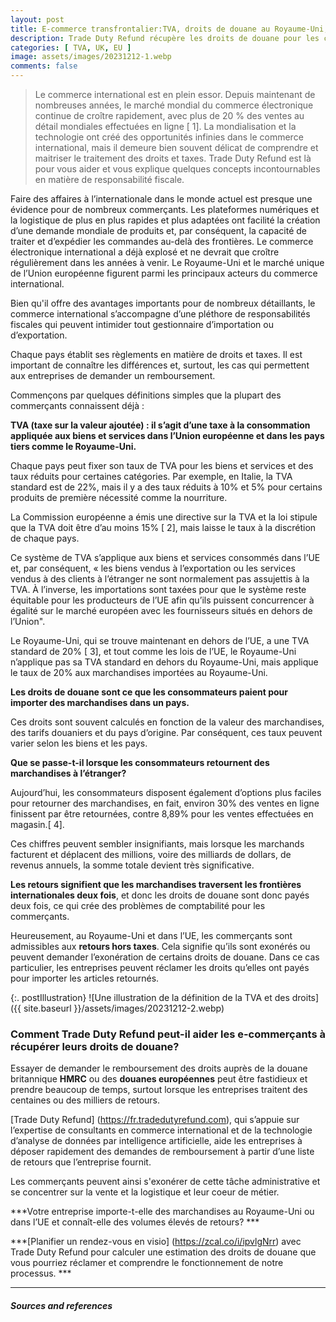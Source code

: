 ```yaml
---
layout: post
title: E-commerce transfrontalier:TVA, droits de douane au Royaume-Uni, en UE et votre droit au remboursement
description: Trade Duty Refund récupère les droits de douane pour les commerçants internationaux. Faites vous rembourser les droits import efficacement avec l’aide d’experts de Trade Duty Refund. Parlons en dès aujourd’hui.
categories: [ TVA, UK, EU ]
image: assets/images/20231212-1.webp
comments: false
---
```


>Le commerce international est en plein essor. Depuis maintenant de nombreuses années, le marché mondial du commerce électronique continue de croître rapidement, avec plus de 20 % des ventes au détail mondiales effectuées en ligne [ 1]. La mondialisation et la technologie ont créé des opportunités infinies dans le commerce international, mais il demeure bien souvent délicat de comprendre et maitriser le traitement des droits et taxes. Trade Duty Refund est là pour vous aider et vous explique quelques concepts incontournables en matière de responsabilité fiscale.

Faire des affaires à l’internationale dans le monde actuel est presque une évidence pour de nombreux commerçants. Les plateformes numériques et la logistique de plus en plus rapides et plus adaptées ont facilité la création d’une demande mondiale de produits et, par conséquent, la capacité de traiter et d’expédier les commandes au-delà des frontières. Le commerce électronique international a déjà explosé et ne devrait que croître régulièrement dans les années à venir. Le Royaume-Uni et le marché unique de l’Union européenne figurent parmi les principaux acteurs du commerce international. 

Bien qu'il offre des avantages importants pour de nombreux détaillants, le commerce international s’accompagne d’une pléthore de responsabilités fiscales qui peuvent intimider tout gestionnaire d’importation ou d’exportation. 

Chaque pays établit ses règlements en matière de droits et taxes. Il est important de connaître les différences et, surtout, les cas qui permettent aux entreprises de demander un remboursement.

Commençons par quelques définitions simples que la plupart des commerçants connaissent déjà :

**TVA (taxe sur la valeur ajoutée) : il s’agit d’une taxe à la consommation appliquée aux biens et services dans l’Union européenne et dans les pays tiers comme le Royaume-Uni.**

Chaque pays peut fixer son taux de TVA pour les biens et services et des taux réduits pour certaines catégories. Par exemple, en Italie, la TVA standard est de 22%, mais il y a des taux réduits à 10% et 5% pour certains produits de première nécessité comme la nourriture. 

La Commission européenne a émis une directive sur la TVA et la loi stipule que la TVA doit être d’au moins 15% [ 2], mais laisse le taux à la discrétion de chaque pays. 

Ce système de TVA s’applique aux biens et services consommés dans l’UE et, par conséquent, « les biens vendus à l’exportation ou les services vendus à des clients à l’étranger ne sont normalement pas assujettis à la TVA. À l’inverse, les importations sont taxées pour que le système reste équitable pour les producteurs de l’UE afin qu’ils puissent concurrencer à égalité sur le marché européen avec les fournisseurs situés en dehors de l’Union". 

Le Royaume-Uni, qui se trouve maintenant en dehors de l’UE, a une TVA standard de 20% [ 3], et tout comme les lois de l’UE, le Royaume-Uni n’applique pas sa TVA standard en dehors du Royaume-Uni, mais applique le taux de 20% aux marchandises importées au Royaume-Uni. 

**Les droits de douane sont ce que les consommateurs paient pour importer des marchandises dans un pays.**

Ces droits sont souvent calculés en fonction de la valeur des marchandises, des tarifs douaniers et du pays d’origine. Par conséquent, ces taux peuvent varier selon les biens et les pays. 

**Que se passe-t-il lorsque les consommateurs retournent des marchandises à l’étranger?**

Aujourd’hui, les consommateurs disposent également d’options plus faciles pour retourner des marchandises, en fait, environ 30% des ventes en ligne finissent par être retournées, contre 8,89% pour les ventes effectuées en magasin.[ 4].

Ces chiffres peuvent sembler insignifiants, mais lorsque les marchands facturent et déplacent des millions, voire des milliards de dollars, de revenus annuels, la somme totale devient très significative.

**Les retours signifient que les marchandises traversent les frontières internationales deux fois**, et donc les droits de douane sont donc payés deux fois, ce qui crée des problèmes de comptabilité pour les commerçants.

Heureusement, au Royaume-Uni et dans l’UE, les commerçants sont admissibles aux **retours hors taxes**. Cela signifie qu’ils sont exonérés ou peuvent demander l’exonération de certains droits de douane. Dans ce cas particulier, les entreprises peuvent réclamer les droits qu’elles ont payés pour importer les articles retournés. 

{:. postIllustration}
![Une illustration de la définition de la TVA et des droits]({{ site.baseurl }}/assets/images/20231212-2.webp)

### Comment Trade Duty Refund peut-il aider les e-commerçants à récupérer leurs droits de douane?

Essayer de demander le remboursement des droits auprès de la douane britannique **HMRC** ou des **douanes européennes** peut être fastidieux et prendre beaucoup de temps, surtout lorsque les entreprises traitent des centaines ou des milliers de retours. 

[Trade Duty Refund] (https://fr.tradedutyrefund.com), qui s’appuie sur l’expertise de consultants en commerce international et de la technologie d’analyse de données par intelligence artificielle, aide les entreprises à déposer rapidement des demandes de remboursement à partir d’une liste de retours que l’entreprise fournit. 

Les commerçants peuvent ainsi s'exonérer de cette tâche administrative et se concentrer sur la vente et la logistique et leur coeur de métier. 

***Votre entreprise importe-t-elle des marchandises au Royaume-Uni ou dans l’UE et connaît-elle des volumes élevés de retours? ***

***[Planifier un rendez-vous en visio] (https://zcal.co/i/ipvlgNrr) avec Trade Duty Refund pour calculer une estimation des droits de douane que vous pourriez réclamer et comprendre le fonctionnement de notre processus. *** 



___
##### Sources and references


[^1]: <small>BCG : "E-Commerce Poised to Capture 41% of Global Retail Sales by 2027—Up from Just 18% in 2017" https://www.bcg.com/press/31october2023-ecommerce-global-retail-sales</small>
[^2]: <small>Tax and Customs Union: "What is VAT" https://taxation-customs.ec.europa.eu/what-vat_en</small>
[^3]: <small>UK Governement: "How much VAT you must charge" https://www.gov.uk/how-vat-works/how-much-vat-you-must-charge</small>
[^4]: <small>Mediaclip: "Ecommerce Returns Management – 5 Proven Tips" https://www.mediaclip.ca/en/blog/ecommerce-returns-management-5-proven-tips/2023.</small>
